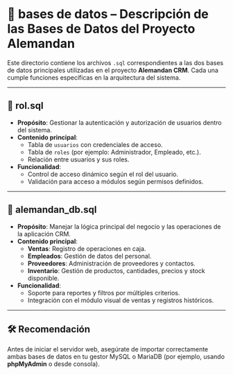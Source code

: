 # 📁 bases de datos – Descripción de las Bases de Datos del Proyecto Alemandan

Este directorio contiene los archivos `.sql` correspondientes a las dos bases de datos principales utilizadas en el proyecto **Alemandan CRM**. Cada una cumple funciones específicas en la arquitectura del sistema.

---

## 📌 rol.sql

- **Propósito**: Gestionar la autenticación y autorización de usuarios dentro del sistema.
- **Contenido principal**:
  - Tabla de `usuarios` con credenciales de acceso.
  - Tabla de `roles` (por ejemplo: Administrador, Empleado, etc.).
  - Relación entre usuarios y sus roles.
- **Funcionalidad**:
  - Control de acceso dinámico según el rol del usuario.
  - Validación para acceso a módulos según permisos definidos.

---

## 📌 alemandan_db.sql

- **Propósito**: Manejar la lógica principal del negocio y las operaciones de la aplicación CRM.
- **Contenido principal**:
  - **Ventas**: Registro de operaciones en caja.
  - **Empleados**: Gestión de datos del personal.
  - **Proveedores**: Administración de proveedores y contactos.
  - **Inventario**: Gestión de productos, cantidades, precios y stock disponible.
- **Funcionalidad**:
  - Soporte para reportes y filtros por múltiples criterios.
  - Integración con el módulo visual de ventas y registros históricos.

---

## 🛠️ Recomendación

Antes de iniciar el servidor web, asegúrate de importar correctamente ambas bases de datos en tu gestor MySQL o MariaDB (por ejemplo, usando **phpMyAdmin** o desde consola).
